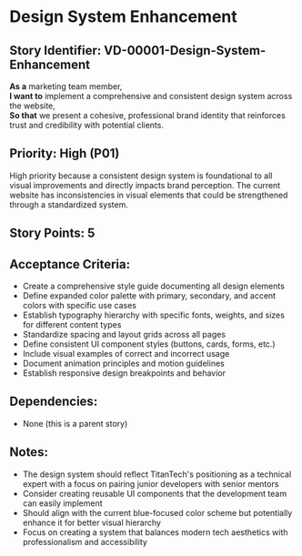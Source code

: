 # Design System Enhancement

## Story Identifier: VD-00001-Design-System-Enhancement

**As a** marketing team member,  
**I want to** implement a comprehensive and consistent design system across the website,  
**So that** we present a cohesive, professional brand identity that reinforces trust and credibility with potential clients.

## Priority: High (P01)
High priority because a consistent design system is foundational to all visual improvements and directly impacts brand perception. The current website has inconsistencies in visual elements that could be strengthened through a standardized system.

## Story Points: 5

## Acceptance Criteria:
- Create a comprehensive style guide documenting all design elements
- Define expanded color palette with primary, secondary, and accent colors with specific use cases
- Establish typography hierarchy with specific fonts, weights, and sizes for different content types
- Standardize spacing and layout grids across all pages
- Define consistent UI component styles (buttons, cards, forms, etc.)
- Include visual examples of correct and incorrect usage
- Document animation principles and motion guidelines
- Establish responsive design breakpoints and behavior

## Dependencies:
- None (this is a parent story)

## Notes:
- The design system should reflect TitanTech's positioning as a technical expert with a focus on pairing junior developers with senior mentors
- Consider creating reusable UI components that the development team can easily implement
- Should align with the current blue-focused color scheme but potentially enhance it for better visual hierarchy
- Focus on creating a system that balances modern tech aesthetics with professionalism and accessibility
